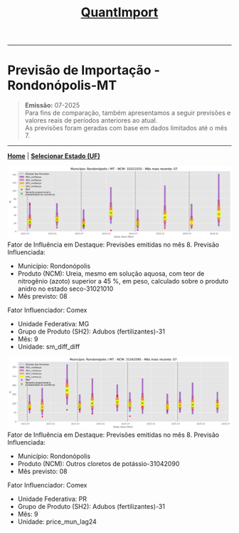 <header>
<h1><a href="https://quantimportbrazil.github.io/Sobre/">QuantImport</a></h1>
</header>

---

# Previsão de Importação - Rondonópolis-MT

> **Emissão:** 07-2025  
> Para fins de comparação, também apresentamos a seguir previsões e valores reais de períodos anteriores ao atual.  
> As previsões foram geradas com base em dados limitados até o mês 7.

---

**[Home](https://quantimportbrazil.github.io/Sobre/)** | **[Selecionar Estado (UF)](https://quantimportbrazil.github.io/Unidades_Federativas/)**


![Gráfico de Previsão](31021010.png)
Fator de Influência em Destaque:
Previsões emitidas no mês 8.
Previsão Influenciada:
- Município: Rondonópolis
- Produto (NCM): Ureia, mesmo em solução aquosa, com teor de nitrogênio (azoto) superior a 45 %, em peso, calculado sobre o produto anidro no estado seco-31021010 
- Mês previsto: 08


Fator Influenciador: Comex
- Unidade Federativa: MG
- Grupo de Produto (SH2): Adubos (fertilizantes)-31 
- Mês: 9
- Unidade: sm_diff_diff







![Gráfico de Previsão](31042090.png)
Fator de Influência em Destaque:
Previsões emitidas no mês 8.
Previsão Influenciada:
- Município: Rondonópolis
- Produto (NCM): Outros cloretos de potássio-31042090 
- Mês previsto: 08


Fator Influenciador: Comex
- Unidade Federativa: PR
- Grupo de Produto (SH2): Adubos (fertilizantes)-31 
- Mês: 9
- Unidade: price_mun_lag24





